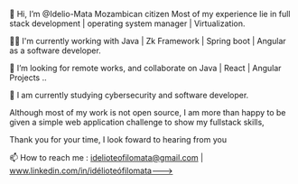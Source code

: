 👋 Hi, I’m @Idelio-Mata Mozambican citizen
Most of my experience lie in full stack development | operating system manager | Virtualization.

👷‍♂️ I'm currently working with Java | Zk Framework | Spring boot | Angular as a software developer.

💞️ I’m looking for remote works, and collaborate on Java | React | Angular Projects ..

👀 I am currently studying cybersecurity and software developer.

Although most of my work is not open source, I am more than happy to be given a simple web application challenge to show my fullstack skills,

Thank you for your time, I look foward to hearing from you

📫 How to reach me : idelioteofilomata@gmail.com | www.linkedin.com/in/idélioteófilomata--->
